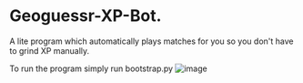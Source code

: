 # Geoguessr-XP-Bot.
A lite program which automatically plays matches for you so you don't have to grind XP manually.

To run the program simply run bootstrap.py
![image](https://user-images.githubusercontent.com/45573459/194124110-b43cb29a-ddbc-42bb-940d-ea1ac6b595b3.png)
